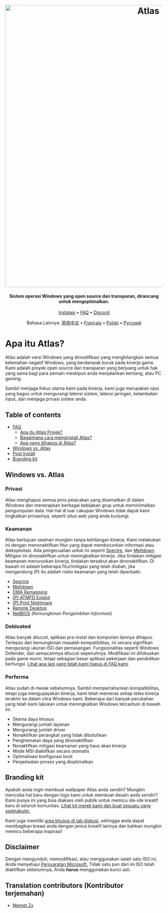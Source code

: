 <h1 align="center">
  <br>
  <a href="http://atlasos.net"><img src="https://i.imgur.com/xV08gIt.png" alt="Atlas" width="900"></a>
</h1>
<h4 align="center">Sistem operasi Windows yang open source dan transparan, dirancang untuk mengoptimalkan.</h4>

<p align="center">
  <a href="https://github.com/Atlas-OS/Atlas/wiki/2.-Installing">Instalasi</a>
  •
  <a href="https://github.com/Atlas-OS/Atlas/wiki/1.-FAQ#contents">FAQ</a>
  •
  <a href="https://discord.com/servers/atlas-795710270000332800" target="_blank">Discord</a>
</p>
<p align="center">
 Bahasa Lainnya:
  <a href="https://github.com/Atlas-OS/Atlas/blob/main/README_Translations/README_zh_CN.md">简体中文</a> • <a href="https://github.com/Atlas-OS/Atlas/blob/main/README_Translations/README_fr_FR.md">Français</a> • <a href="https://github.com/Atlas-OS/Atlas/blob/main/README_Translations/README_pl_PL.md">Polski</a> • <a href="https://github.com/Atlas-OS/Atlas/blob/main/README_Translations/README_ru_RU.md">Pусский</a>
</p>

# Apa itu Atlas?

Atlas adalah versi Windows yang dimodifikasi yang menghilangkan semua kelemahan negatif Windows, yang berdampak buruk pada kinerja game. Kami adalah proyek open source dan transparan yang berjuang untuk hak yang sama bagi para pemain meskipun anda menjalankan kentang, atau PC gaming.

Sambil menjaga fokus utama kami pada kinerja, kami juga merupakan opsi yang bagus untuk mengurangi latensi sistem, latensi jaringan, kelambatan input, dan menjaga privasi sistem anda.

## Table of contents

- [FAQ](https://github.com/Atlas-OS/Atlas/wiki/1.-FAQ)
  - [Apa itu Atlas Projek?](https://github.com/Atlas-OS/Atlas/wiki/1.-FAQ#11-what-is-the-atlas-project)
  - [Bagaimana cara menginstall Atlas?](https://github.com/Atlas-OS/Atlas/wiki/1.-FAQ#12-how-do-i-install-atlas-os)
  - [Apa yang dihapus di Atlas?](https://github.com/Atlas-OS/Atlas/wiki/1.-FAQ#13-whats-removed-in-atlas-os)
- <a href="#windows-vs-atlas">Windows vs. Atlas</a>
- [Post Install](https://github.com/Atlas-OS/Atlas/wiki/3.-Post-Install)
- [Branding kit](./img/brand-kit.zip)

## Windows vs. Atlas

### **Privasi**

Atlas menghapus semua jenis pelacakan yang disematkan di dalam Windows dan menerapkan berbagai kebijakan grup untuk meminimalkan pengumpulan data. Hal-hal di luar cakupan Windows tidak dapat kami tingkatkan privasinya, seperti situs web yang anda kunjungi.

### **Keamanan**

Atlas bertujuan seaman mungkin tanpa kehilangan kinerja. Kami melakukan ini dengan menonaktifkan fitur yang dapat membocorkan informasi atau dieksploitasi. Ada pengecualian untuk ini seperti [Spectre](https://spectreattack.com/spectre.pdf), dan [Meltdown](https://meltdownattack.com/meltdown.pdf). Mitigasi ini dinonaktifkan untuk meningkatkan kinerja.
Jika tindakan mitigasi keamanan menurunkan kinerja, tindakan tersebut akan dinonaktifkan.
Di bawah ini adalah beberapa fitur/mitigasi yang telah diubah, jika mengandung (P) itu adalah risiko keamanan yang telah diperbaiki:

- [Spectre](https://spectreattack.com/spectre.pdf)
- [Meltdown](https://meltdownattack.com/meltdown.pdf)
- [DMA Remapping](https://docs.microsoft.com/en-us/windows/security/information-protection/kernel-dma-protection-for-thunderbolt)
- [(P) ATMFD Exploit](https://msrc.microsoft.com/update-guide/en-US/vulnerability/CVE-2020-1020)
- [(P) Print Nightmare](https://us-cert.cisa.gov/ncas/current-activity/2021/06/30/printnightmare-critical-windows-print-spooler-vulnerability)
- [Remote Desktop](https://cve.mitre.org/cgi-bin/cvekey.cgi?keyword=Windows+Remote+Desktop)
- [NetBIOS](https://en.wikipedia.org/wiki/NetBIOS) (_Kemungkinan Pengambilan Informasi_)

### **Debloated**

Atlas banyak dilucuti, aplikasi pra-instal dan komponen lainnya dihapus. Terlepas dari kemungkinan masalah kompatibilitas, ini secara signifikan mengurangi ukuran ISO dan pemasangan. Fungsionalitas seperti Windows Defender, dan semacamnya dilucuti sepenuhnya. Modifikasi ini difokuskan pada game murni, tetapi sebagian besar aplikasi pekerjaan dan pendidikan berfungsi. [Lihat apa lagi yang telah kami hapus di FAQ kami](https://github.com/Atlas-OS/Atlas/wiki/1.-FAQ#13-whats-removed-in-atlas-os).

### **Performa**

Atlas sudah di-tweak sebelumnya. Sambil mempertahankan kompatibilitas, tetapi juga mengupayakan kinerja, kami telah memeras setiap tetes kinerja terakhir ke dalam citra Windows kami. Beberapa dari banyak perubahan yang telah kami lakukan untuk meningkatkan Windows tercantum di bawah ini.

- Skema daya khusus
- Mengurangi jumlah layanan
- Mengurangi jumlah driver
- Nonaktifkan perangkat yang tidak dibutuhkan
- Penghematan daya yang dinonaktifkan
- Nonaktifkan mitigasi keamanan yang haus akan kinerja
- Mode MSI diaktifkan secara otomatis
- Optimalisasi konfigurasi boot
- Penjadwalan proses yang dioptimalkan

## Branding kit

Apakah anda ingin membuat wallpaper Atlas anda sendiri? Mungkin mencoba hal baru dengan logo kami untuk membuat desain anda sendiri? Kami punya ini yang bisa diakses oleh publik untuk memicu ide-ide kreatif baru di seluruh komunitas. [Lihat kit merek kami dan buat sesuatu yang spektakuler.](./img/brand-kit.zip)

Kami juga memiliki [area khusus di tab diskusi](https://github.com/Atlas-OS/Atlas/discussions/categories/community-artwork), sehingga anda dapat membagikan kreasi anda dengan jenius kreatif lainnya dan bahkan mungkin memicu beberapa inspirasi!

## Disclaimer

Dengan mengunduh, memodifikasi, atau menggunakan salah satu ISO ini, Anda menyetujui [Persyaratan Microsoft.](https://www.microsoft.com/en-us/Useterms/Retail/Windows/10/UseTerms_Retail_Windows_10_English.htm) Tidak satu pun dari ini ISO telah diaktifkan sebelumnya, Anda **harus** menggunakan kunci asli.

## Translation contributors (Kontributor terjemahan)

- [Memet Zx](https://github.com/zxce3)